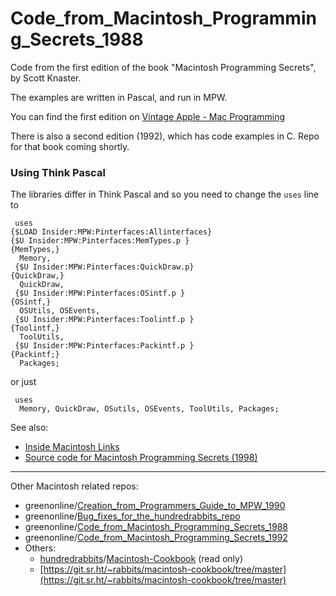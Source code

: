 # Code_from_Macintosh_Programming_Secrets_1988

Code from the first edition of the book "Macintosh Programming Secrets", by Scott Knaster.

The examples are written in Pascal, and run in MPW.

You can find the first edition on [Vintage Apple - Mac Programming](https://vintageapple.org/macprogramming/)

There is also a second edition (1992), which has code examples in C. Repo for that book coming shortly.

### Using Think Pascal

The libraries differ in Think Pascal and so you need to change the `uses` line to
```none
 uses
{$LOAD Insider:MPW:Pinterfaces:Allinterfaces}
{$U Insider:MPW:Pinterfaces:MemTypes.p }
{MemTypes,}
  Memory, 
 {$U Insider:MPW:Pinterfaces:QuickDraw.p}
{QuickDraw,}
  QuickDraw, 
 {$U Insider:MPW:Pinterfaces:OSintf.p }
{OSintf,}
  OSUtils, OSEvents, 
 {$U Insider:MPW:Pinterfaces:Toolintf.p }
{Toolintf,}
  ToolUtils, 
 {$U Insider:MPW:Pinterfaces:Packintf.p }
{Packintf;}
  Packages;
```
or just
```none
 uses
  Memory, QuickDraw, OSutils, OSEvents, ToolUtils, Packages;
```

See also:

- [Inside Macintosh Links](https://gr33nonline.wordpress.com/2024/04/24/inside-macintosh-links/)
- [Source code for Macintosh Programming Secrets (1998)](https://gr33nonline.wordpress.com/2024/04/26/source-code-for-macintosh-programming-secrets-1998/)
  
---

Other Macintosh related repos:

- greenonline/[Creation_from_Programmers_Guide_to_MPW_1990](https://github.com/greenonline/Creation_from_Programmers_Guide_to_MPW_1990)
- greenonline/[Bug_fixes_for_the_hundredrabbits_repo]()
- greenonline/[Code_from_Macintosh_Programming_Secrets_1988](https://github.com/greenonline/Code_from_Macintosh_Programming_Secrets_1988)
- greenonline/[Code_from_Macintosh_Programming_Secrets_1992]()
- Others:
  - [hundredrabbits](https://github.com/hundredrabbits)/[Macintosh-Cookbook](https://github.com/hundredrabbits/Macintosh-Cookbook) (read only)
  - [https://git.sr.ht/~rabbits/macintosh-cookbook/tree/master](https://git.sr.ht/~rabbits/macintosh-cookbook/tree/master)

